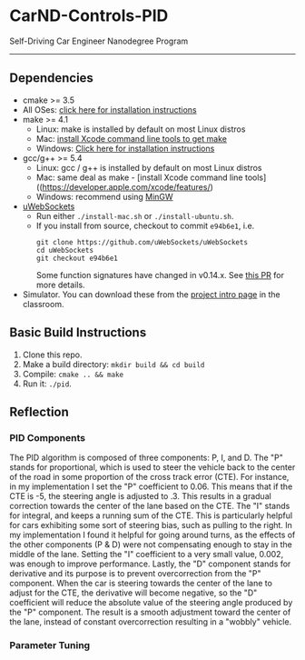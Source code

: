 # CarND-Controls-PID
Self-Driving Car Engineer Nanodegree Program

---

## Dependencies

* cmake >= 3.5
 * All OSes: [click here for installation instructions](https://cmake.org/install/)
* make >= 4.1
  * Linux: make is installed by default on most Linux distros
  * Mac: [install Xcode command line tools to get make](https://developer.apple.com/xcode/features/)
  * Windows: [Click here for installation instructions](http://gnuwin32.sourceforge.net/packages/make.htm)
* gcc/g++ >= 5.4
  * Linux: gcc / g++ is installed by default on most Linux distros
  * Mac: same deal as make - [install Xcode command line tools]((https://developer.apple.com/xcode/features/)
  * Windows: recommend using [MinGW](http://www.mingw.org/)
* [uWebSockets](https://github.com/uWebSockets/uWebSockets)
  * Run either `./install-mac.sh` or `./install-ubuntu.sh`.
  * If you install from source, checkout to commit `e94b6e1`, i.e.
    ```
    git clone https://github.com/uWebSockets/uWebSockets
    cd uWebSockets
    git checkout e94b6e1
    ```
    Some function signatures have changed in v0.14.x. See [this PR](https://github.com/udacity/CarND-MPC-Project/pull/3) for more details.
* Simulator. You can download these from the [project intro page](https://github.com/udacity/self-driving-car-sim/releases) in the classroom.

## Basic Build Instructions

1. Clone this repo.
2. Make a build directory: `mkdir build && cd build`
3. Compile: `cmake .. && make`
4. Run it: `./pid`.

## Reflection

### PID Components

The PID algorithm is composed of three components: P, I, and D. The "P" stands for proportional, which is used to steer the vehicle back to the center of the road in some proportion of the cross track error (CTE). For instance, in my implementation I set the "P" coefficient to 0.06. This means that if the CTE is -5, the steering angle is adjusted to .3. This results in a gradual correction towards the center of the lane based on the CTE. The "I" stands for integral, and keeps a running sum of the CTE. This is particularly helpful for cars exhibiting some sort of steering bias, such as pulling to the right. In my implementation I found it helpful for going around turns, as the effects of the other components (P & D) were not compensating enough to stay in the middle of the lane. Setting the "I" coefficient to a very small value, 0.002, was enough to improve performance. Lastly, the "D" component stands for derivative and its purpose is to prevent overcorrection from the "P" component. When the car is steering towards the center of the lane to adjust for the CTE, the derivative will become negative, so the "D" coefficient will reduce the absolute value of the steering angle produced by the "P" component. The result is a smooth adjustment toward the center of the lane, instead of constant overcorrection resulting in a "wobbly" vehicle.

### Parameter Tuning
